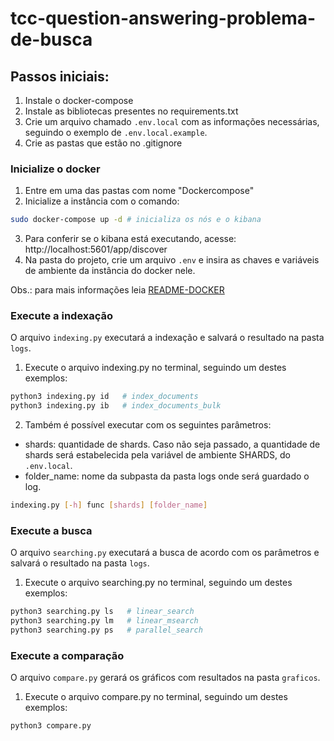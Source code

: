 # tcc-question-answering-problema-de-busca

## Passos iniciais:
1. Instale o docker-compose
2. Instale as bibliotecas presentes no requirements.txt
3. Crie um arquivo chamado ```.env.local``` com as informações necessárias, seguindo o exemplo de ```.env.local.example```.
4. Crie as pastas que estão no .gitignore

### Inicialize o docker

1. Entre em uma das pastas com nome "Dockercompose"
2. Inicialize a instância com o comando:
```bash
sudo docker-compose up -d # inicializa os nós e o kibana
```
3. Para conferir se o kibana está executando, acesse: http://localhost:5601/app/discover
4. Na pasta do projeto, crie um arquivo ```.env``` e insira as chaves e variáveis de ambiente da instância do docker nele.

Obs.: para mais informações leia [README-DOCKER](./README-DOCKER.md)

### Execute a indexação

O arquivo ```indexing.py``` executará a indexação e salvará o resultado na pasta ```logs```.

1. Execute o arquivo indexing.py no terminal, seguindo um destes exemplos:
```bash
python3 indexing.py id   # index_documents
python3 indexing.py ib   # index_documents_bulk
```
2. Também é possível executar com os seguintes parâmetros:
- shards: quantidade de shards. Caso não seja passado, a quantidade de shards será estabelecida pela variável de ambiente SHARDS, do ```.env.local```.
- folder_name: nome da subpasta da pasta logs onde será guardado o log.
```bash
indexing.py [-h] func [shards] [folder_name]
```

### Execute a busca

O arquivo ```searching.py``` executará a busca de acordo com os parâmetros e salvará o resultado na pasta ```logs```.

1. Execute o arquivo searching.py no terminal, seguindo um destes exemplos:
```bash
python3 searching.py ls   # linear_search
python3 searching.py lm   # linear_msearch
python3 searching.py ps   # parallel_search
```

### Execute a comparação

O arquivo ```compare.py``` gerará os gráficos com resultados na pasta ```graficos```.

1. Execute o arquivo compare.py no terminal, seguindo um destes exemplos:
```bash
python3 compare.py 
```